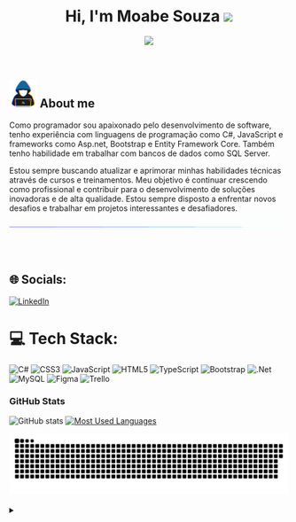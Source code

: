 <h1 align="center"><b>Hi, I'm Moabe Souza </b><img src="https://media.giphy.com/media/hvRJCLFzcasrR4ia7z/giphy.gif" width="35"></h1>

<p align="center">
  <a href="https://github.com/DenverCoder1/readme-typing-svg">
  <img src="https://readme-typing-svg.herokuapp.com?font=Fira+Code&pause=1000&center=true&width=435&lines=Frontend+developer;Backend+developer;Love+to+learn+new+stuffs"></a>
</p>

<br>

## <picture><img src = "https://raw.githubusercontent.com/AJ-Derteano/assets/main/about_me.gif" width = 50px></picture> **About me**



<div class="container">
  <!-- Imagem   <img class="image" src="https://raw.githubusercontent.com/AJ-Derteano/assets/main/Right_Side.gif" align="right" width = 200px>-->


  <!-- Texto -->
  <div class="text">
    <p>
      Como programador sou apaixonado pelo desenvolvimento de software, tenho experiência com linguagens de programação como C#, JavaScript e frameworks como Asp.net, Bootstrap e Entity Framework Core. Também tenho habilidade em trabalhar com bancos de dados como SQL Server.
    </p>
  
   <p>
Estou sempre buscando atualizar e aprimorar minhas habilidades técnicas através de cursos e treinamentos. Meu objetivo é continuar crescendo como profissional e contribuir para o desenvolvimento de soluções inovadoras e de alta qualidade. Estou sempre disposto a enfrentar novos desafios e trabalhar em projetos interessantes e desafiadores.
    </p>
  </div>
</div>


<img src="https://raw.githubusercontent.com/AJ-Derteano/assets/main/line.gif"><br><br>

<br>

## 🌐 Socials:

[![LinkedIn](https://img.shields.io/badge/LinkedIn-%230077B5.svg?&style=for-the-badge&logo=linkedin&logoColor=white)](https://linkedin.com/in/moabejsouza)

# 💻 Tech Stack:

![C#](https://img.shields.io/badge/c%23-%23239120.svg?style=for-the-badge&logo=c-sharp&logoColor=white)
![CSS3](https://img.shields.io/badge/css3-%231572B6.svg?style=for-the-badge&logo=css3&logoColor=white)
![JavaScript](https://img.shields.io/badge/javascript-%23323330.svg?style=for-the-badge&logo=javascript&logoColor=%23F7DF1E)
![HTML5](https://img.shields.io/badge/html5-%23E34F26.svg?style=for-the-badge&logo=html5&logoColor=white)
![TypeScript](https://img.shields.io/badge/typescript-%23007ACC.svg?style=for-the-badge&logo=typescript&logoColor=white)
![Bootstrap](https://img.shields.io/badge/bootstrap-%23563D7C.svg?style=for-the-badge&logo=bootstrap&logoColor=white)
![.Net](https://img.shields.io/badge/.NET-5C2D91?style=for-the-badge&logo=.net&logoColor=white)
![MySQL](https://img.shields.io/badge/mysql-%2300f.svg?style=for-the-badge&logo=mysql&logoColor=white)
![Figma](https://img.shields.io/badge/figma-%23F24E1E.svg?style=for-the-badge&logo=figma&logoColor=white)
![Trello](https://img.shields.io/badge/Trello-%23026AA7.svg?style=for-the-badge&logo=Trello&logoColor=white)


<h3>GitHub Stats</h3>

![GitHub stats](https://github-readme-stats-git-masterrstaa-rickstaa.vercel.app/api?username=mari4souza&hide_title=true&show_icons=true&include_all_commits=false&count_private=true&line_height=25&hide=issues&bg_color=000&title_color=FF00F6&text_color=FFF&border_radius=3&border_color=36123c&icon_color=FF00F6&theme=jolly)
[![Most Used Languages](https://github-readme-stats-git-masterrstaa-rickstaa.vercel.app/api/top-langs/?username=mari4souza&line_height=10&card_width=290&layout=compact&hide_title=false&count_private=true&langs_count=4&show_icons=true&title_color=FF00F6&hide=html,css&bg_color=000&text_color=8B8B8B&border_radius=3&border_color=561760&count_private=true)](https://github.com/mari4souza/github-readme-stats)
<br>


<picture>
  <source media="(prefers-color-scheme: dark)" srcset="https://raw.githubusercontent.com/moabesouza/moabesouza/output/github-contribution-grid-snake-dark.svg">
  <source media="(prefers-color-scheme: light)" srcset="https://raw.githubusercontent.com/moabesouza/moabesouza/output/github-contribution-grid-snake.svg">
  <img alt="github contribution grid snake animation" src="https://raw.githubusercontent.com/moabesouza/moabesouza/output/github-contribution-grid-snake.svg">
</picture>
<br><br>

<details align="left">
  <summary></summary> 
 
  - Badges by <a href="https://shields.io/">shields.io</a>.
  - GitHub Stats by <a href="https://github.com/anuraghazra/github-readme-stats">anuraghazra</a>.
  - Developer vector created by @andi_aqua_ on <a href="https://picrew.me/en/">picrew</a>.
 
  <div align="right">Made with 💜 by <a href="https://github.com/moabesouza">Moabe Souza</a>.</div>

</details>


